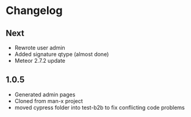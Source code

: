 # Changelog

## Next

- Rewrote user admin
- Added signature qtype (almost done)
- Meteor 2.7.2 update

## 1.0.5

- Generated admin pages
- Cloned from man-x project
- moved cypress folder into test-b2b to fix conflicting code problems
